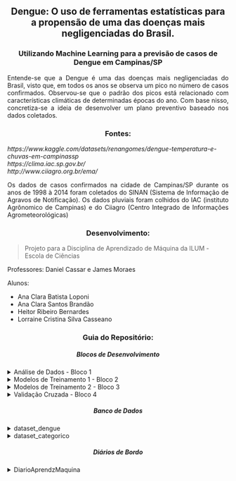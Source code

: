 <h2 align = "center"> Dengue: O uso de ferramentas estatísticas para a propensão de uma das doenças mais negligenciadas do Brasil. </h2>
<h3 align = "center"> Utilizando Machine Learning para a previsão de casos de Dengue em Campinas/SP </h3>

<p align = "justify"> Entende-se que a Dengue é uma das doenças mais negligenciadas do Brasil, visto que, em todos os anos se observa um pico no número de casos confirmados. Observou-se que o padrão dos picos está relacionado com características climáticas de determinadas épocas do ano. Com base nisso, concretiza-se a ideia de desenvolver um plano preventivo baseado nos dados coletados. </p>

<h3 align = "center"> Fontes: </h3>
<p align = "justify"><i> https://www.kaggle.com/datasets/renangomes/dengue-temperatura-e-chuvas-em-campinassp
<br> https://clima.iac.sp.gov.br/
<br> http://www.ciiagro.org.br/ema/ </i></p>

<p align = "justify"> Os dados de casos confirmados na cidade de Campinas/SP durante os anos de 1998 à 2014 foram coletados do SINAN (Sistema de Informação de Agravos de Notificação). Os dados pluviais foram colhidos do IAC (instituto Agrônomico de Campinas) e do Ciiagro (Centro Integrado de Informações Agrometeorológicas) </p>

<h3 align = "center"> Desenvolvimento: </h3>
<blockquote> Projeto para a Disciplina de Aprendizado de Máquina da ILUM - Escola de Ciências </blockquote>

<p align = "justify"> Professores: Daniel Cassar e James Moraes </p>
<p align = "justify"> Alunos: </p>
<ul>
  <li> Ana Clara Batista Loponi </li>
  <li> Ana Clara Santos Brandão </li>
  <li> Heitor Ribeiro Bernardes </li>
  <li> Lorraine Cristina Silva Casseano </li>
</ul>

<h3 align = "center"> Guia do Repositório: </h3>

<h5 align = "center"> Blocos de Desenvolvimento </h5>

<details><summary> Análise de Dados - Bloco 1 </summary> 
<p align = "justify"> Coleta de Dados:
  <a href="https://github.com/AnaLoponi/Machine_Learning_Casos_de_Dengue/blob/main/An%C3%A1lise%20de%20Dados.ipynb"> Bloco 1 </a>
<br> - Breve descrição sobre o projeto, motivação e objetivos;
<br> - Análise Exploratória do Dados;
<br> - Métodos de normalização e tratamento do Dataset original;
<br> - Ferramentas Estatísticas: Matriz de Correlação;
<br> - Gráficos de Análise;
<br> - Classificação e Categorização.
</p>
</details>
  
<details><summary> Modelos de Treinamento 1 - Bloco 2 </summary> 
<p align = "justify"> Interpretação e Treino dos Dados:
  <a href="https://github.com/AnaLoponi/Machine_Learning_Casos_de_Dengue/blob/main/Modelos%20de%20Treinamento%20.ipynb"> Bloco 2 </a>
<br> - Treinando Modelos: Aprendizado Supervisionado;
<br> - Definindo dataset de Treino e Teste;
<br> - Baseline;
<br> - K Vizinhos mais próximos;
<br> - Regressão Linear;
<br> - Árvore de Decisão;
<br> - Floresta Aleatória;
<br> - Desempenho dos modelos de Regressão;
<br> - Dados Categóricos;
<br> - Matriz de Confunsão;
<br> - Avaliação de Hiperparâmetros.
</p>
</details>
  
<details><summary> Modelos de Treinamento 2 - Bloco 3 </summary> 
<p align = "justify"> Interpretação e Treino dos Dados:
  <a href="https://github.com/AnaLoponi/Machine_Learning_Casos_de_Dengue/blob/main/Modelos%20de%20Treinamento_2.ipynb"> Bloco 3 </a>
<br> - Aprendizado Não-Supervisionado;
<br> - Dataset de Treino, Teste e Hiperparâmetros;
<br> - Transformação PCA;
<br> - Análise de Features x Componentes;
<br> - Análise Variância;
<br> - K-Means;
<br> - WSS (Within-Cluster-Sum of Squared Errors);
<br> - LOF (Algoritmo Local Outlier Factor);
<br> - IF (Algoritmo Isolation Forest).
</p>
</details>

<details><summary> Validação Cruzada - Bloco 4 </summary> 
<p align = "justify"> Melhores Técnicas usadas no Dataset:
  <a href="https://github.com/AnaLoponi/Machine_Learning_Casos_de_Dengue/blob/main/Valida%C3%A7%C3%A3o%20Cruzada.ipynb"> Bloco 4</a>
<br> - Validação Cruzada;
<br> - Árvore de Decisão;
<br> - Modelo K-NN.
</p>
</details>
  
<h5 align = "center"> Banco de Dados </h5>

<details><summary> dataset_dengue </summary>
<p align = "justify"> Dataset
  <a href="https://github.com/AnaLoponi/Machine_Learning_Casos_de_Dengue/blob/main/dataset_dengue.xlsx"> Aqui! </a>
<br> - Data Mensal entre os anos de 1998 à 2014
<br> - Número de Casos Confirmados 
<br> - Temperatura Média, Mínima e Máxima
</p>
</details>
  
<details><summary> dataset_categorico </summary>
<p align = "justify"> Dataset Categórico
  <a href="https://github.com/AnaLoponi/Machine_Learning_Casos_de_Dengue/blob/main/dataset_dengue_categorico.xlsx"> Aqui! </a>
<br> - Data Mensal entre os anos de 1998 à 2014
<br> - Número de Casos Confirmados 
<br> - Temperatura Média, Mínima e Máxima
</p>
</details>

<h5 align = "center"> Diários de Bordo </h5>
  
<details><summary> DiarioAprendzMaquina </summary>
<p align = "justify"> Diários de Bordo:
  <a href="https://github.com/AnaLoponi/Machine_Learning_Casos_de_Dengue/tree/main/DiarioAprendzMaquina"> Desenvolvimento Semestral </a>

  </br>
  <br> Bloco 1:
<br> - 08_02
<br> - 08_09
  </br>
  <br> Bloco 2:
<br> - 08_16
<br> - 08_23
<br> - 08_30
<br> - 09_13
  </br> 
  <br> Bloco 3:
<br> - 09_20
<br> - 10_04
<br> - 10_25
<br> - 11_01
  </br>
  <br> Bloco 4:
<br> - 11_08
<br> - 11_22
<br> - 11_29
</p>
</details>
